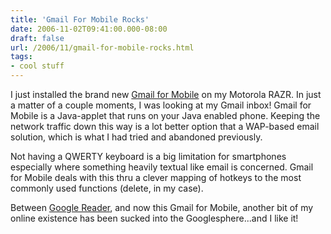 ```yaml
---
title: 'Gmail For Mobile Rocks'
date: 2006-11-02T09:41:00.000-08:00
draft: false
url: /2006/11/gmail-for-mobile-rocks.html
tags: 
- cool stuff
---
```


I just installed the brand new [Gmail for Mobile](http://www.gmail.com/app) on my Motorola RAZR. In just a matter of a couple moments, I was looking at my Gmail inbox! Gmail for Mobile is a Java-applet that runs on your Java enabled phone. Keeping the network traffic down this way is a lot better option that a WAP-based email solution, which is what I had tried and abandoned previously.

Not having a QWERTY keyboard is a big limitation for smartphones especially where something heavily textual like email is concerned. Gmail for Mobile deals with this thru a clever mapping of hotkeys to the most commonly used functions (delete, in my case).

Between [Google Reader](http://reader.google.com), and now this Gmail for Mobile, another bit of my online existence has been sucked into the Googlesphere...and I like it!